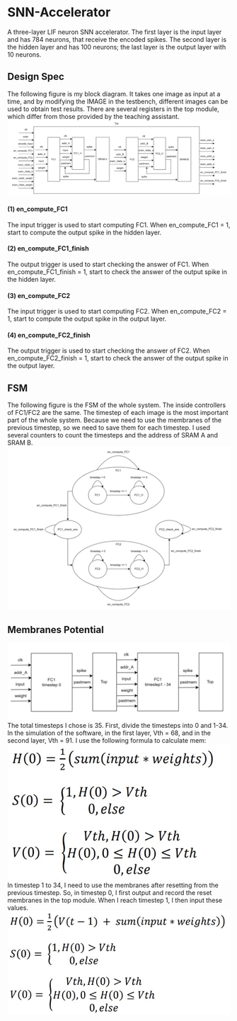 # SNN-Accelerator
A three-layer LIF neuron SNN accelerator. 
The first layer is the input layer and has 784 neurons, that receive the encoded spikes. The second layer is the hidden layer and has 100 neurons; the last layer is the output layer with 10 neurons.

## Design Spec
The following figure is my block diagram. It takes one image as input at a time, and by modifying the IMAGE in the testbench, different images can be used to obtain test results. There are several registers in the top module, which differ from those provided by the teaching assistant.
![Designspec](https://github.com/hsieh672/SNN-Accelerator/blob/main/image/design%20spec.jpg)
#### (1) en_compute_FC1
The input trigger is used to start computing FC1. When en_compute_FC1 = 1, start to compute the output spike in the hidden layer.
#### (2) en_compute_FC1_finish
The output trigger is used to start checking the answer of FC1. When en_compute_FC1_finish = 1, start to check the answer of the output spike in the hidden layer.
#### (3) en_compute_FC2
The input trigger is used to start computing FC2. When en_compute_FC2 = 1, start to compute the output spike in the output layer.
#### (4) en_compute_FC2_finish
The output trigger is used to start checking the answer of FC2. When en_compute_FC2_finish = 1, start to check the answer of the output spike in the output layer.

## FSM
The following figure is the FSM of the whole system. The inside controllers of FC1/FC2 are the same. The timestep of each image is the most important part of the whole system. Because we need to use the membranes of the previous timestep, so we need to save them for each timestep. I used several counters to count the timesteps and the address of SRAM A and SRAM B.
![FSM](https://github.com/hsieh672/SNN-Accelerator/blob/main/image/FSM.jpg) 

## Membranes Potential
![timestep](https://github.com/hsieh672/SNN-Accelerator/blob/main/image/timestep.jpg) 
The total timesteps I chose is 35. First, divide the timesteps into 0 and 1-34. In the simulation of the software, in the first layer, Vth = 68, and in the second layer, Vth = 91. I use the following formula to calculate mem:
![timestep0](https://github.com/hsieh672/SNN-Accelerator/blob/main/image/timestep0.jpg)  
In timestep 1 to 34, I need to use the membranes after resetting from the previous timestep. So, in timestep 0, I first output and record the reset membranes in the top module. When I reach timestep 1, I then input these values.
![timestep1to34](https://github.com/hsieh672/SNN-Accelerator/blob/main/image/timestep1to34.jpg)

